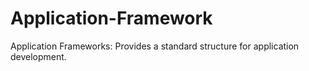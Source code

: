 # Application-Framework
Application Frameworks: Provides a standard structure for application development.
